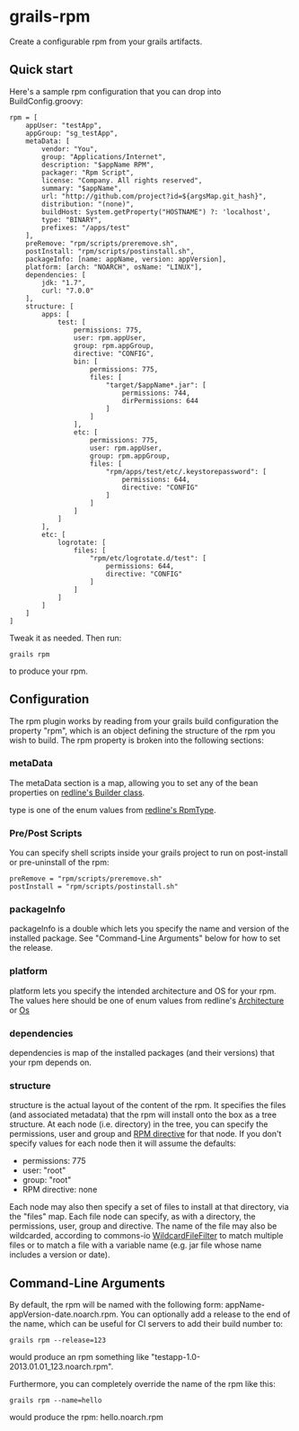 grails-rpm
==========

Create a configurable rpm from your grails artifacts.

## Quick start
Here's a sample rpm configuration that you can drop into BuildConfig.groovy:
```
rpm = [
    appUser: "testApp",
    appGroup: "sg_testApp",
    metaData: [
        vendor: "You",
        group: "Applications/Internet",
        description: "$appName RPM",
        packager: "Rpm Script",
        license: "Company. All rights reserved",
        summary: "$appName",
        url: "http://github.com/project?id=${argsMap.git_hash}",
        distribution: "(none)",
        buildHost: System.getProperty("HOSTNAME") ?: 'localhost',
        type: "BINARY",
        prefixes: "/apps/test"
    ],
    preRemove: "rpm/scripts/preremove.sh",
    postInstall: "rpm/scripts/postinstall.sh",
    packageInfo: [name: appName, version: appVersion],
    platform: [arch: "NOARCH", osName: "LINUX"],
    dependencies: [
        jdk: "1.7",
        curl: "7.0.0"
    ],
    structure: [
        apps: [
            test: [
                permissions: 775,
                user: rpm.appUser,
                group: rpm.appGroup,
                directive: "CONFIG",
                bin: [
                    permissions: 775,
                    files: [
                        "target/$appName*.jar": [
                            permissions: 744,
                            dirPermissions: 644
                        ]
                    ]
                ],
                etc: [
                    permissions: 775,
                    user: rpm.appUser,
                    group: rpm.appGroup,
                    files: [
                        "rpm/apps/test/etc/.keystorepassword": [
                            permissions: 644,
                            directive: "CONFIG"
                        ]
                    ]
                ]
            ]
        ],
        etc: [
            logrotate: [
                files: [
                    "rpm/etc/logrotate.d/test": [
                        permissions: 644,
                        directive: "CONFIG"
                    ]
                ]
            ]
        ]
    ]
]
```
Tweak it as needed. Then run:
```
grails rpm
```
to produce your rpm.

## Configuration
The rpm plugin works by reading from your grails build configuration the property "rpm", which is an object defining the structure of the rpm you
wish to build. The rpm property is broken into the following sections:

### metaData
The metaData section is a map, allowing you to set any of the bean properties on [redline's Builder class](http://redline-rpm.org/apidocs/org/freecompany/redline/Builder.html).

type is one of the enum values from [redline's RpmType](http://redline-rpm.org/apidocs/org/freecompany/redline/header/RpmType.html).

### Pre/Post Scripts
You can specify shell scripts inside your grails project to run on post-install or pre-uninstall of the rpm:
```
preRemove = "rpm/scripts/preremove.sh"
postInstall = "rpm/scripts/postinstall.sh"
```

### packageInfo
packageInfo is a double which lets you specify the name and version of the installed package. See "Command-Line Arguments" below for how to set the release.

### platform
platform lets you specify the intended architecture and OS for your rpm. The values here should be one of enum values from redline's [Architecture](http://redline-rpm.org/apidocs/org/freecompany/redline/header/Architecture.html)
or [Os](http://redline-rpm.org/apidocs/org/freecompany/redline/header/Os.html)

### dependencies
dependencies is map of the installed packages (and their versions) that your rpm depends on.

### structure
structure is the actual layout of the content of the rpm. It specifies the files (and associated metadata) that the rpm will install onto the box as
a tree structure. At each node (i.e. directory) in the tree, you can specify the permissions, user and group and [RPM directive](http://www.rpm.org/max-rpm/s1-rpm-inside-files-list-directives.html) for that
node. If you don't specify values for each node then it will assume the defaults:
- permissions: 775
- user: "root"
- group: "root"
- RPM directive: none

Each node may also then specify a set of files to install at that directory, via the "files" map. Each file node can specify, as with a directory, the
permissions, user, group and directive. The name of the file may also be wildcarded, according to commons-io [WildcardFileFilter](http://commons.apache.org/proper/commons-io/apidocs/org/apache/commons/io/filefilter/WildcardFileFilter.html)
to match multiple files or to match a file with a variable name (e.g. jar file whose name includes a version or date).

## Command-Line Arguments
By default, the rpm will be named with the following form: appName-appVersion-date.noarch.rpm. You can optionally add a release
to the end of the name, which can be useful for CI servers to add their build number to:
```
grails rpm --release=123
```
would produce an rpm something like "testapp-1.0-2013.01.01_123.noarch.rpm".

Furthermore, you can completely override the name of the rpm like this:
```
grails rpm --name=hello
```
would produce the rpm: hello.noarch.rpm
